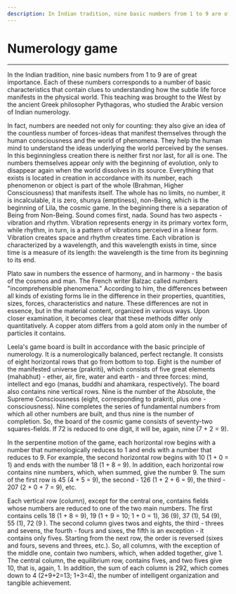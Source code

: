 ```yaml
---
description: In Indian tradition, nine basic numbers from 1 to 9 are of great importance. Each of these numbers corresponds to a number of basic characteristics that contain clues to understanding how the subtle life force manifests in the physical world.
---
```


# Numerology game

---

In the Indian tradition, nine basic numbers from 1 to 9 are of great importance. Each of these numbers corresponds to a number of basic characteristics that contain clues to understanding how the subtle life force manifests in the physical world. This teaching was brought to the West by the ancient Greek philosopher Pythagoras, who studied the Arabic version of Indian numerology.

In fact, numbers are needed not only for counting: they also give an idea of the countless number of forces-ideas that manifest themselves through the human consciousness and the world of phenomena. They help the human mind to understand the ideas underlying the world perceived by the senses. In this beginningless creation there is neither first nor last, for all is one. The numbers themselves appear only with the beginning of evolution, only to disappear again when the world dissolves in its source. Everything that exists is located in creation in accordance with its number, each phenomenon or object is part of the whole (Brahman, Higher Consciousness) that manifests itself. The whole has no limits, no number, it is incalculable, it is zero, shunya (emptiness), non-Being, which is the beginning of Lila, the cosmic game. In the beginning there is a separation of Being from Non-Being. Sound comes first, nada. Sound has two aspects - vibration and rhythm. Vibration represents energy in its primary vortex form, while rhythm, in turn, is a pattern of vibrations perceived in a linear form. Vibration creates space and rhythm creates time. Each vibration is characterized by a wavelength, and this wavelength exists in time, since time is a measure of its length: the wavelength is the time from its beginning to its end.

Plato saw in numbers the essence of harmony, and in harmony - the basis of the cosmos and man. The French writer Balzac called numbers "incomprehensible phenomena." According to him, the differences between all kinds of existing forms lie in the difference in their properties, quantities, sizes, forces, characteristics and nature. These differences are not in essence, but in the material content, organized in various ways. Upon closer examination, it becomes clear that these methods differ only quantitatively. A copper atom differs from a gold atom only in the number of particles it contains.

Leela's game board is built in accordance with the basic principle of numerology. It is a numerologically balanced, perfect rectangle. It consists of eight horizontal rows that go from bottom to top. Eight is the number of the manifested universe (prakriti), which consists of five great elements (mahabhut) - ether, air, fire, water and earth - and three forces: mind, intellect and ego (manas, buddhi and ahamkara, respectively). The board also contains nine vertical rows. Nine is the number of the Absolute, the Supreme Consciousness (eight, corresponding to prakriti, plus one - consciousness). Nine completes the series of fundamental numbers from which all other numbers are built, and thus nine is the number of completion. So, the board of the cosmic game consists of seventy-two squares-fields. If 72 is reduced to one digit, it will be, again, nine (7 + 2 = 9).

In the serpentine motion of the game, each horizontal row begins with a number that numerologically reduces to 1 and ends with a number that reduces to 9. For example, the second horizontal row begins with 10 (1 + 0 = 1) and ends with the number 18 (1 + 8 = 9). In addition, each horizontal row contains nine numbers, which, when summed, give the number 9. The sum of the first row is 45 (4 + 5 = 9), the second - 126 (1 + 2 + 6 = 9), the third - 207 (2 + 0 + 7 = 9), etc.

Each vertical row (column), except for the central one, contains fields whose numbers are reduced to one of the two main numbers. The first contains cells 18 (1 + 8 = 9), 19 (1 + 9 = 10; 1 + 0 = 1), 36 (9), 37 (1), 54 (9), 55 (1), 72 (9 ). The second column gives twos and eights, the third - threes and sevens, the fourth - fours and sixes, the fifth is an exception - it contains only fives. Starting from the next row, the order is reversed (sixes and fours, sevens and threes, etc.). So, all columns, with the exception of the middle one, contain two numbers, which, when added together, give 1. The central column, the equilibrium row, contains fives, and two fives give 10, that is, again, 1. In addition, the sum of each column is 292, which comes down to 4 (2+9+2=13; 1+3=4), the number of intelligent organization and tangible achievement.
